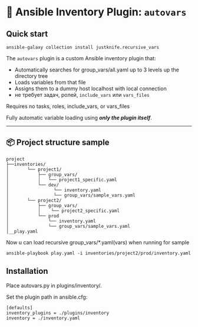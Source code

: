 # 🔁 Ansible Inventory Plugin: `autovars`

## Quick start
```shell
ansible-galaxy collection install justknife.recursive_vars
```


The `autovars` plugin is a custom Ansible inventory plugin that:

- Automatically searches for group_vars/all.yaml up to 3 levels up the directory tree
- Loads variables from that file
- Assigns them to a dummy host localhost with local connection
- не требует задач, ролей, `include_vars` или `vars_files`

Requires no tasks, roles, include_vars, or vars_files

Fully automatic variable loading using ***only the plugin itself***.





---

## 📦 Project structure sample

```plaintext
project
├──inventories/
│       └── project1/
│           ├── group_vars/
│           │   └── project1_specific.yaml
│           └── dev/
│                 └── inventory.yaml
│                 └── group_vars/sample_vars.yaml
│       └── project2/
│           ├── group_vars/
│           │    └── project2_specific.yaml
│           └── prod
│               └── inventory.yaml
│               └── group_vars/sample_vars.yaml
│__play.yaml
```

Now u can load recursive group_vars/*.yaml(vars) when running for sample

```shell
ansible-playbook play.yaml -i inventories/project2/prod/inventory.yaml
```

## Installation
Place autovars.py in plugins/inventory/.


Set the plugin path in ansible.cfg:

```
[defaults]
inventory_plugins = ./plugins/inventory
inventory = ./inventory.yaml
```
